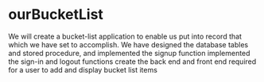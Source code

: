 # ourBucketList
We will create a bucket-list application to enable us put into record that which we have set to accomplish.
We have designed the database tables and stored procedure, and implemented the signup function
implemented the sign-in and logout functions
create the back end and front end required for a user to add and display bucket list items
